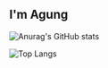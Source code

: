## I'm Agung

![Anurag's GitHub stats](https://github-readme-stats.vercel.app/api?username=ag-nugroho&show_icons=true&theme=transparent)

![Top Langs](https://github-readme-stats.vercel.app/api/top-langs/?username=ag-nugroho&langs_count=8)
